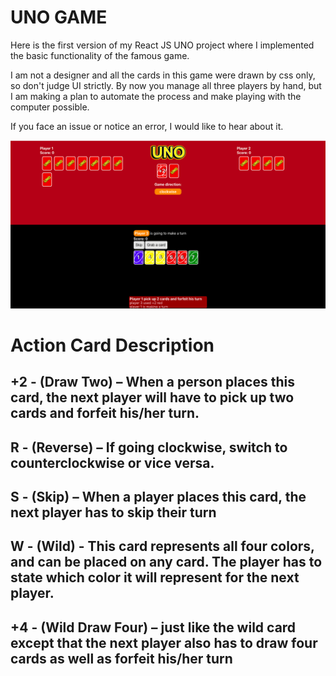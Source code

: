 # UNO GAME

Here is the first version of my React JS UNO project where I implemented the basic functionality of the famous game.

I am not a designer and all the cards in this game were drawn by css only, so don't judge UI strictly. By now you manage all three players by hand, but I am making a plan to automate the process and make playing with the computer possible.

If you face an issue or notice an error, I would like to hear about it.

![example](/assets/gameplay.png)

# Action Card Description

## +2 - (Draw Two) – When a person places this card, the next player will have to pick up two cards and forfeit his/her turn.
## R - (Reverse) – If going clockwise, switch to counterclockwise or vice versa.
## S - (Skip) – When a player places this card, the next player has to skip their turn
## W - (Wild) - This card represents all four colors, and can be placed on any card. The player has to state which color it will represent for the next player.
## +4 - (Wild Draw Four) – just like the wild card except that the next player also has to draw four cards as well as forfeit his/her turn
